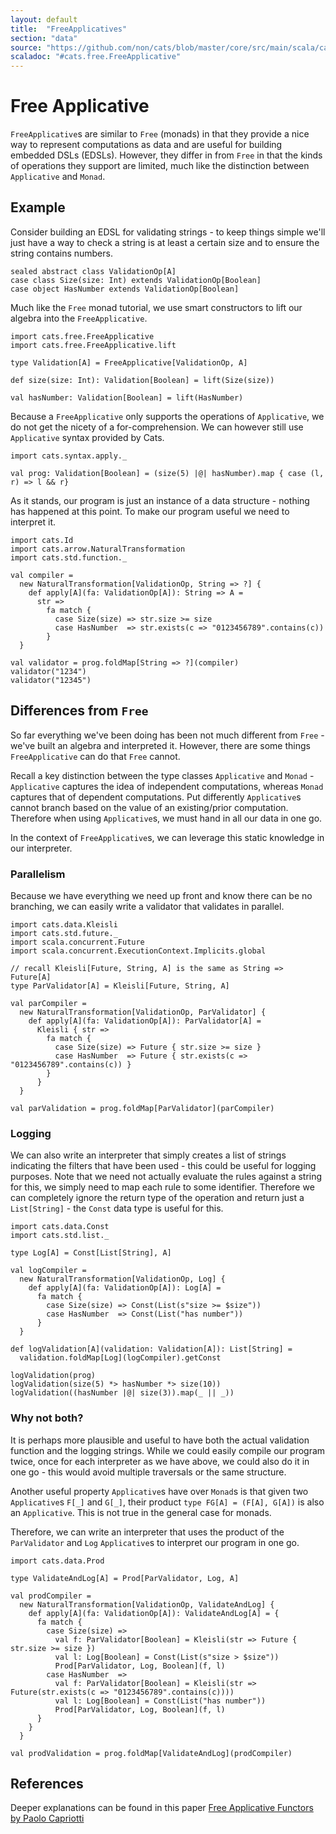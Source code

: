 ```yaml
---
layout: default
title:  "FreeApplicatives"
section: "data"
source: "https://github.com/non/cats/blob/master/core/src/main/scala/cats/free/FreeApplicative.scala"
scaladoc: "#cats.free.FreeApplicative"
---
```

# Free Applicative

`FreeApplicative`s are similar to `Free` (monads) in that they provide a nice way to represent
computations as data and are useful for building embedded DSLs (EDSLs). However, they differ in
from `Free` in that the kinds of operations they support are limited, much like the distinction
between `Applicative` and `Monad`.

## Example
Consider building an EDSL for validating strings - to keep things simple we'll just have
a way to check a string is at least a certain size and to ensure the string contains numbers.

```tut:silent
sealed abstract class ValidationOp[A]
case class Size(size: Int) extends ValidationOp[Boolean]
case object HasNumber extends ValidationOp[Boolean]
```

Much like the `Free` monad tutorial, we use smart constructors to lift our algebra into the `FreeApplicative`.

```tut:silent
import cats.free.FreeApplicative
import cats.free.FreeApplicative.lift

type Validation[A] = FreeApplicative[ValidationOp, A]

def size(size: Int): Validation[Boolean] = lift(Size(size))

val hasNumber: Validation[Boolean] = lift(HasNumber)
```

Because a `FreeApplicative` only supports the operations of `Applicative`, we do not get the nicety
of a for-comprehension. We can however still use `Applicative` syntax provided by Cats.

```tut:silent
import cats.syntax.apply._

val prog: Validation[Boolean] = (size(5) |@| hasNumber).map { case (l, r) => l && r}
```

As it stands, our program is just an instance of a data structure - nothing has happened
at this point. To make our program useful we need to interpret it.

```tut:silent
import cats.Id
import cats.arrow.NaturalTransformation
import cats.std.function._

val compiler =
  new NaturalTransformation[ValidationOp, String => ?] {
    def apply[A](fa: ValidationOp[A]): String => A =
      str =>
        fa match {
          case Size(size) => str.size >= size
          case HasNumber  => str.exists(c => "0123456789".contains(c))
        }
  }
```

```tut
val validator = prog.foldMap[String => ?](compiler)
validator("1234")
validator("12345")
```

## Differences from `Free`
So far everything we've been doing has been not much different from `Free` - we've built
an algebra and interpreted it. However, there are some things `FreeApplicative` can do that
`Free` cannot.

Recall a key distinction between the type classes `Applicative` and `Monad` - `Applicative`
captures the idea of independent computations, whereas `Monad` captures that of dependent
computations. Put differently `Applicative`s cannot branch based on the value of an existing/prior
computation. Therefore when using `Applicative`s, we must hand in all our data in one go.

In the context of `FreeApplicative`s, we can leverage this static knowledge in our interpreter.

### Parallelism
Because we have everything we need up front and know there can be no branching, we can easily
write a validator that validates in parallel.

```tut:silent
import cats.data.Kleisli
import cats.std.future._
import scala.concurrent.Future
import scala.concurrent.ExecutionContext.Implicits.global

// recall Kleisli[Future, String, A] is the same as String => Future[A]
type ParValidator[A] = Kleisli[Future, String, A]

val parCompiler =
  new NaturalTransformation[ValidationOp, ParValidator] {
    def apply[A](fa: ValidationOp[A]): ParValidator[A] =
      Kleisli { str =>
        fa match {
          case Size(size) => Future { str.size >= size }
          case HasNumber  => Future { str.exists(c => "0123456789".contains(c)) }
        }
      }
  }

val parValidation = prog.foldMap[ParValidator](parCompiler)
```

### Logging
We can also write an interpreter that simply creates a list of strings indicating the filters that
have been used - this could be useful for logging purposes. Note that we need not actually evaluate
the rules against a string for this, we simply need to map each rule to some identifier. Therefore
we can completely ignore the return type of the operation and return just a `List[String]` - the
`Const` data type is useful for this.

```tut:silent
import cats.data.Const
import cats.std.list._

type Log[A] = Const[List[String], A]

val logCompiler =
  new NaturalTransformation[ValidationOp, Log] {
    def apply[A](fa: ValidationOp[A]): Log[A] =
      fa match {
        case Size(size) => Const(List(s"size >= $size"))
        case HasNumber  => Const(List("has number"))
      }
  }

def logValidation[A](validation: Validation[A]): List[String] =
  validation.foldMap[Log](logCompiler).getConst
```

```tut
logValidation(prog)
logValidation(size(5) *> hasNumber *> size(10))
logValidation((hasNumber |@| size(3)).map(_ || _))
```

### Why not both?
It is perhaps more plausible and useful to have both the actual validation function and the logging
strings. While we could easily compile our program twice, once for each interpreter as we have above,
we could also do it in one go - this would avoid multiple traversals or the same structure.

Another useful property `Applicative`s have over `Monad`s is that given two `Applicative`s `F[_]` and
`G[_]`, their product `type FG[A] = (F[A], G[A])` is also an `Applicative`. This is not true in the general
case for monads.

Therefore, we can write an interpreter that uses the product of the `ParValidator` and `Log` `Applicative`s
to interpret our program in one go.

```tut:silent
import cats.data.Prod

type ValidateAndLog[A] = Prod[ParValidator, Log, A]

val prodCompiler =
  new NaturalTransformation[ValidationOp, ValidateAndLog] {
    def apply[A](fa: ValidationOp[A]): ValidateAndLog[A] = {
      fa match {
        case Size(size) =>
          val f: ParValidator[Boolean] = Kleisli(str => Future { str.size >= size })
          val l: Log[Boolean] = Const(List(s"size > $size"))
          Prod[ParValidator, Log, Boolean](f, l)
        case HasNumber  =>
          val f: ParValidator[Boolean] = Kleisli(str => Future(str.exists(c => "0123456789".contains(c))))
          val l: Log[Boolean] = Const(List("has number"))
          Prod[ParValidator, Log, Boolean](f, l)
      }
    }
  }

val prodValidation = prog.foldMap[ValidateAndLog](prodCompiler)
```

## References
Deeper explanations can be found in this paper [Free Applicative Functors by Paolo Capriotti](http://www.paolocapriotti.com/assets/applicative.pdf)
